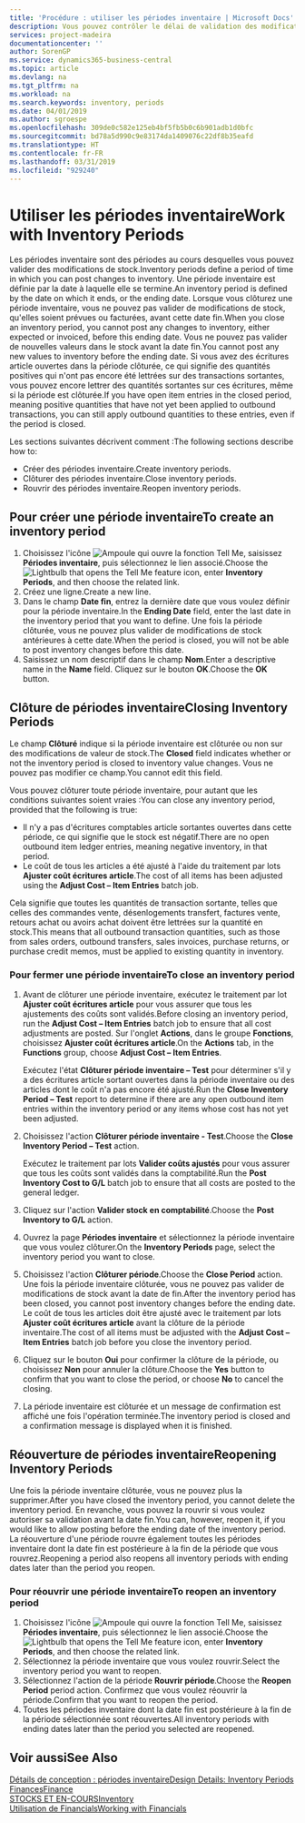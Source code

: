 ```yaml
---
title: 'Procédure : utiliser les périodes inventaire | Microsoft Docs'
description: Vous pouvez contrôler le délai de validation des modifications du stock en définissant des périodes inventaire.
services: project-madeira
documentationcenter: ''
author: SorenGP
ms.service: dynamics365-business-central
ms.topic: article
ms.devlang: na
ms.tgt_pltfrm: na
ms.workload: na
ms.search.keywords: inventory, periods
ms.date: 04/01/2019
ms.author: sgroespe
ms.openlocfilehash: 309de0c582e125eb4bf5fb5b0c6b901adb1d0bfc
ms.sourcegitcommit: bd78a5d990c9e83174da1409076c22df8b35eafd
ms.translationtype: HT
ms.contentlocale: fr-FR
ms.lasthandoff: 03/31/2019
ms.locfileid: "929240"
---
```

# <a name="work-with-inventory-periods"></a><span data-ttu-id="d7d19-103">Utiliser les périodes inventaire</span><span class="sxs-lookup"><span data-stu-id="d7d19-103">Work with Inventory Periods</span></span>
<span data-ttu-id="d7d19-104">Les périodes inventaire sont des périodes au cours desquelles vous pouvez valider des modifications de stock.</span><span class="sxs-lookup"><span data-stu-id="d7d19-104">Inventory periods define a period of time in which you can post changes to inventory.</span></span> <span data-ttu-id="d7d19-105">Une période inventaire est définie par la date à laquelle elle se termine.</span><span class="sxs-lookup"><span data-stu-id="d7d19-105">An inventory period is defined by the date on which it ends, or the ending date.</span></span> <span data-ttu-id="d7d19-106">Lorsque vous clôturez une période inventaire, vous ne pouvez pas valider de modifications de stock, qu'elles soient prévues ou facturées, avant cette date fin.</span><span class="sxs-lookup"><span data-stu-id="d7d19-106">When you close an inventory period, you cannot post any changes to inventory, either expected or invoiced, before this ending date.</span></span> <span data-ttu-id="d7d19-107">Vous ne pouvez pas valider de nouvelles valeurs dans le stock avant la date fin.</span><span class="sxs-lookup"><span data-stu-id="d7d19-107">You cannot post any new values to inventory before the ending date.</span></span> <span data-ttu-id="d7d19-108">Si vous avez des écritures article ouvertes dans la période clôturée, ce qui signifie des quantités positives qui n'ont pas encore été lettrées sur des transactions sortantes, vous pouvez encore lettrer des quantités sortantes sur ces écritures, même si la période est clôturée.</span><span class="sxs-lookup"><span data-stu-id="d7d19-108">If you have open item entries in the closed period, meaning positive quantities that have not yet been applied to outbound transactions, you can still apply outbound quantities to these entries, even if the period is closed.</span></span>  

<span data-ttu-id="d7d19-109">Les sections suivantes décrivent comment :</span><span class="sxs-lookup"><span data-stu-id="d7d19-109">The following sections describe how to:</span></span>  

* <span data-ttu-id="d7d19-110">Créer des périodes inventaire.</span><span class="sxs-lookup"><span data-stu-id="d7d19-110">Create inventory periods.</span></span>  
* <span data-ttu-id="d7d19-111">Clôturer des périodes inventaire.</span><span class="sxs-lookup"><span data-stu-id="d7d19-111">Close inventory periods.</span></span>  
* <span data-ttu-id="d7d19-112">Rouvrir des périodes inventaire.</span><span class="sxs-lookup"><span data-stu-id="d7d19-112">Reopen inventory periods.</span></span>  

## <a name="to-create-an-inventory-period"></a><span data-ttu-id="d7d19-113">Pour créer une période inventaire</span><span class="sxs-lookup"><span data-stu-id="d7d19-113">To create an inventory period</span></span>  
1. <span data-ttu-id="d7d19-114">Choisissez l'icône ![Ampoule qui ouvre la fonction Tell Me](media/ui-search/search_small.png "Dites-moi ce que vous voulez faire"), saisissez **Périodes inventaire**, puis sélectionnez le lien associé.</span><span class="sxs-lookup"><span data-stu-id="d7d19-114">Choose the ![Lightbulb that opens the Tell Me feature](media/ui-search/search_small.png "Tell me what you want to do") icon, enter **Inventory Periods**, and then choose the related link.</span></span>  
2. <span data-ttu-id="d7d19-115">Créez une ligne.</span><span class="sxs-lookup"><span data-stu-id="d7d19-115">Create a new line.</span></span>  
3. <span data-ttu-id="d7d19-116">Dans le champ **Date fin**, entrez la dernière date que vous voulez définir pour la période inventaire.</span><span class="sxs-lookup"><span data-stu-id="d7d19-116">In the **Ending Date** field, enter the last date in the inventory period that you want to define.</span></span> <span data-ttu-id="d7d19-117">Une fois la période clôturée, vous ne pouvez plus valider de modifications de stock antérieures à cette date.</span><span class="sxs-lookup"><span data-stu-id="d7d19-117">When the period is closed, you will not be able to post inventory changes before this date.</span></span>  
4. <span data-ttu-id="d7d19-118">Saisissez un nom descriptif dans le champ **Nom**.</span><span class="sxs-lookup"><span data-stu-id="d7d19-118">Enter a descriptive name in the **Name** field.</span></span> <span data-ttu-id="d7d19-119">Cliquez sur le bouton **OK**.</span><span class="sxs-lookup"><span data-stu-id="d7d19-119">Choose the **OK** button.</span></span>  

## <a name="closing-inventory-periods"></a><span data-ttu-id="d7d19-120">Clôture de périodes inventaire</span><span class="sxs-lookup"><span data-stu-id="d7d19-120">Closing Inventory Periods</span></span>  
<span data-ttu-id="d7d19-121">Le champ **Clôturé** indique si la période inventaire est clôturée ou non sur des modifications de valeur de stock.</span><span class="sxs-lookup"><span data-stu-id="d7d19-121">The **Closed** field indicates whether or not the inventory period is closed to inventory value changes.</span></span> <span data-ttu-id="d7d19-122">Vous ne pouvez pas modifier ce champ.</span><span class="sxs-lookup"><span data-stu-id="d7d19-122">You cannot edit this field.</span></span>  

<span data-ttu-id="d7d19-123">Vous pouvez clôturer toute période inventaire, pour autant que les conditions suivantes soient vraies :</span><span class="sxs-lookup"><span data-stu-id="d7d19-123">You can close any inventory period, provided that the following is true:</span></span>  

* <span data-ttu-id="d7d19-124">Il n'y a pas d'écritures comptables article sortantes ouvertes dans cette période, ce qui signifie que le stock est négatif.</span><span class="sxs-lookup"><span data-stu-id="d7d19-124">There are no open outbound item ledger entries, meaning negative inventory, in that period.</span></span>  
* <span data-ttu-id="d7d19-125">Le coût de tous les articles a été ajusté à l'aide du traitement par lots **Ajuster coût écritures article**.</span><span class="sxs-lookup"><span data-stu-id="d7d19-125">The cost of all items has been adjusted using the **Adjust Cost – Item Entries** batch job.</span></span>  

<span data-ttu-id="d7d19-126">Cela signifie que toutes les quantités de transaction sortante, telles que celles des commandes vente, désenlogements transfert, factures vente, retours achat ou avoirs achat doivent être lettrées sur la quantité en stock.</span><span class="sxs-lookup"><span data-stu-id="d7d19-126">This means that all outbound transaction quantities, such as those from sales orders, outbound transfers, sales invoices, purchase returns, or purchase credit memos, must be applied to existing quantity in inventory.</span></span>  

### <a name="to-close-an-inventory-period"></a><span data-ttu-id="d7d19-127">Pour fermer une période inventaire</span><span class="sxs-lookup"><span data-stu-id="d7d19-127">To close an inventory period</span></span>  
1. <span data-ttu-id="d7d19-128">Avant de clôturer une période inventaire, exécutez le traitement par lot **Ajuster coût écritures article** pour vous assurer que tous les ajustements des coûts sont validés.</span><span class="sxs-lookup"><span data-stu-id="d7d19-128">Before closing an inventory period, run the **Adjust Cost – Item Entries** batch job to ensure that all cost adjustments are posted.</span></span> <span data-ttu-id="d7d19-129">Sur l'onglet **Actions**, dans le groupe **Fonctions**, choisissez **Ajuster coût écritures article**.</span><span class="sxs-lookup"><span data-stu-id="d7d19-129">On the **Actions** tab, in the **Functions** group, choose **Adjust Cost – Item Entries**.</span></span>  

     <span data-ttu-id="d7d19-130">Exécutez l'état **Clôturer période inventaire – Test** pour déterminer s'il y a des écritures article sortant ouvertes dans la période inventaire ou des articles dont le coût n'a pas encore été ajusté.</span><span class="sxs-lookup"><span data-stu-id="d7d19-130">Run the **Close Inventory Period – Test** report to determine if there are any open outbound item entries within the inventory period or any items whose cost has not yet been adjusted.</span></span>  
2. <span data-ttu-id="d7d19-131">Choisissez l'action **Clôturer période inventaire - Test**.</span><span class="sxs-lookup"><span data-stu-id="d7d19-131">Choose the **Close Inventory Period – Test** action.</span></span>  

     <span data-ttu-id="d7d19-132">Exécutez le traitement par lots **Valider coûts ajustés** pour vous assurer que tous les coûts sont validés dans la comptabilité.</span><span class="sxs-lookup"><span data-stu-id="d7d19-132">Run the **Post Inventory Cost to G/L** batch job to ensure that all costs are posted to the general ledger.</span></span>  
3. <span data-ttu-id="d7d19-133">Cliquez sur l'action **Valider stock en comptabilité**.</span><span class="sxs-lookup"><span data-stu-id="d7d19-133">Choose the **Post Inventory to G/L** action.</span></span>  
4. <span data-ttu-id="d7d19-134">Ouvrez la page **Périodes inventaire** et sélectionnez la période inventaire que vous voulez clôturer.</span><span class="sxs-lookup"><span data-stu-id="d7d19-134">On the **Inventory Periods** page, select the inventory period you want to close.</span></span>  
5. <span data-ttu-id="d7d19-135">Choisissez l'action **Clôturer période**.</span><span class="sxs-lookup"><span data-stu-id="d7d19-135">Choose the **Close Period** action.</span></span> <span data-ttu-id="d7d19-136">Une fois la période inventaire clôturée, vous ne pouvez pas valider de modifications de stock avant la date de fin.</span><span class="sxs-lookup"><span data-stu-id="d7d19-136">After the inventory period has been closed, you cannot post inventory changes before the ending date.</span></span> <span data-ttu-id="d7d19-137">Le coût de tous les articles doit être ajusté avec le traitement par lots **Ajuster coût écritures article** avant la clôture de la période inventaire.</span><span class="sxs-lookup"><span data-stu-id="d7d19-137">The cost of all items must be adjusted with the **Adjust Cost – Item Entries** batch job before you close the inventory period.</span></span>  
6. <span data-ttu-id="d7d19-138">Cliquez sur le bouton **Oui** pour confirmer la clôture de la période, ou choisissez **Non** pour annuler la clôture.</span><span class="sxs-lookup"><span data-stu-id="d7d19-138">Choose the **Yes** button to confirm that you want to close the period, or choose **No** to cancel the closing.</span></span>  
7. <span data-ttu-id="d7d19-139">La période inventaire est clôturée et un message de confirmation est affiché une fois l'opération terminée.</span><span class="sxs-lookup"><span data-stu-id="d7d19-139">The inventory period is closed and a confirmation message is displayed when it is finished.</span></span>  

## <a name="reopening-inventory-periods"></a><span data-ttu-id="d7d19-140">Réouverture de périodes inventaire</span><span class="sxs-lookup"><span data-stu-id="d7d19-140">Reopening Inventory Periods</span></span>  
<span data-ttu-id="d7d19-141">Une fois la période inventaire clôturée, vous ne pouvez plus la supprimer.</span><span class="sxs-lookup"><span data-stu-id="d7d19-141">After you have closed the inventory period, you cannot delete the inventory period.</span></span> <span data-ttu-id="d7d19-142">En revanche, vous pouvez la rouvrir si vous voulez autoriser sa validation avant la date fin.</span><span class="sxs-lookup"><span data-stu-id="d7d19-142">You can, however, reopen it, if you would like to allow posting before the ending date of the inventory period.</span></span> <span data-ttu-id="d7d19-143">La réouverture d'une période rouvre également toutes les périodes inventaire dont la date fin est postérieure à la fin de la période que vous rouvrez.</span><span class="sxs-lookup"><span data-stu-id="d7d19-143">Reopening a period also reopens all inventory periods with ending dates later than the period you reopen.</span></span>  

### <a name="to-reopen-an-inventory-period"></a><span data-ttu-id="d7d19-144">Pour réouvrir une période inventaire</span><span class="sxs-lookup"><span data-stu-id="d7d19-144">To reopen an inventory period</span></span>  
1. <span data-ttu-id="d7d19-145">Choisissez l'icône ![Ampoule qui ouvre la fonction Tell Me](media/ui-search/search_small.png "Dites-moi ce que vous voulez faire"), saisissez **Périodes inventaire**, puis sélectionnez le lien associé.</span><span class="sxs-lookup"><span data-stu-id="d7d19-145">Choose the ![Lightbulb that opens the Tell Me feature](media/ui-search/search_small.png "Tell me what you want to do") icon, enter **Inventory Periods**, and then choose the related link.</span></span>  
2. <span data-ttu-id="d7d19-146">Sélectionnez la période inventaire que vous voulez rouvrir.</span><span class="sxs-lookup"><span data-stu-id="d7d19-146">Select the inventory period you want to reopen.</span></span>  
3. <span data-ttu-id="d7d19-147">Sélectionnez l'action de la période **Rouvrir période**.</span><span class="sxs-lookup"><span data-stu-id="d7d19-147">Choose the **Reopen Period** period action.</span></span> <span data-ttu-id="d7d19-148">Confirmez que vous voulez réouvrir la période.</span><span class="sxs-lookup"><span data-stu-id="d7d19-148">Confirm that you want to reopen the period.</span></span>  
4. <span data-ttu-id="d7d19-149">Toutes les périodes inventaire dont la date fin est postérieure à la fin de la période sélectionnée sont réouvertes.</span><span class="sxs-lookup"><span data-stu-id="d7d19-149">All inventory periods with ending dates later than the period you selected are reopened.</span></span>  

## <a name="see-also"></a><span data-ttu-id="d7d19-150">Voir aussi</span><span class="sxs-lookup"><span data-stu-id="d7d19-150">See Also</span></span>  
[<span data-ttu-id="d7d19-151">Détails de conception : périodes inventaire</span><span class="sxs-lookup"><span data-stu-id="d7d19-151">Design Details: Inventory Periods</span></span>](design-details-inventory-periods.md)  
[<span data-ttu-id="d7d19-152">Finances</span><span class="sxs-lookup"><span data-stu-id="d7d19-152">Finance</span></span>](finance.md)  
[<span data-ttu-id="d7d19-153">STOCKS ET EN-COURS</span><span class="sxs-lookup"><span data-stu-id="d7d19-153">Inventory</span></span>](inventory-manage-inventory.md)  
[<span data-ttu-id="d7d19-154">Utilisation de Financials</span><span class="sxs-lookup"><span data-stu-id="d7d19-154">Working with Financials</span></span>](ui-work-product.md)
